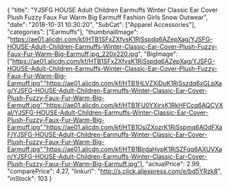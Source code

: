 {
	"title": "YJSFG HOUSE Adult Children Earmuffs Winter Classic Ear Cover Plush Fuzzy Faux Fur Warm Big Earmuff Fashion Girls Snow Outwear",
	"date": "2018-10-31 10:30:20",
	"SubCat": ["Apparel Accessories"],
	"categories": ["Earmuffs"],
	"thumbnailImage": "https://ae01.alicdn.com/kf/HTB1SFxZXfvsK1RjSspdq6AZepXag/YJSFG-HOUSE-Adult-Children-Earmuffs-Winter-Classic-Ear-Cover-Plush-Fuzzy-Faux-Fur-Warm-Big-Earmuff.jpg_220x220.jpg",
	"BigImage": ["https://ae01.alicdn.com/kf/HTB1SFxZXfvsK1RjSspdq6AZepXag/YJSFG-HOUSE-Adult-Children-Earmuffs-Winter-Classic-Ear-Cover-Plush-Fuzzy-Faux-Fur-Warm-Big-Earmuff.jpg","https://ae01.alicdn.com/kf/HTB1HLVZXjDuK1RjSszdq6xGLpXag/YJSFG-HOUSE-Adult-Children-Earmuffs-Winter-Classic-Ear-Cover-Plush-Fuzzy-Faux-Fur-Warm-Big-Earmuff.jpg","https://ae01.alicdn.com/kf/HTB1FU0YXirxK1RkHFCcq6AQCVXal/YJSFG-HOUSE-Adult-Children-Earmuffs-Winter-Classic-Ear-Cover-Plush-Fuzzy-Faux-Fur-Warm-Big-Earmuff.jpg","https://ae01.alicdn.com/kf/HTB1OslZXozrK1RjSspmq6AOdFXaF/YJSFG-HOUSE-Adult-Children-Earmuffs-Winter-Classic-Ear-Cover-Plush-Fuzzy-Faux-Fur-Warm-Big-Earmuff.jpg","https://ae01.alicdn.com/kf/HTB1BirdaHvpK1RjSZFqq6AXUVXan/YJSFG-HOUSE-Adult-Children-Earmuffs-Winter-Classic-Ear-Cover-Plush-Fuzzy-Faux-Fur-Warm-Big-Earmuff.jpg"],
	"actualPrice": 2.99,
	"comparePrice": 4.27,
	"linkurl": "http://s.click.aliexpress.com/e/bd5YRzk8",
	"inStock": 103
}
